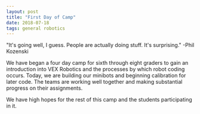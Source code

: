 ```yaml
---
layout: post
title: "First Day of Camp"
date: 2018-07-18
tags: general robotics
---
```


"It's going well, I guess. People are actually doing stuff. It's surprising." -Phil Kozenski

We have began a four day camp for sixth through eight graders to gain an introduction into VEX Robotics and the processes by which robot 
coding occurs. Today, we are building our minibots and beginning calibration for later code. The teams are working well together and making 
substantial progress on their assignments.

We have high hopes for the rest of this camp and the students participating in it.
